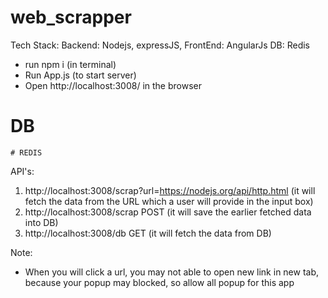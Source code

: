 # web_scrapper
Tech Stack:
Backend: Nodejs, expressJS,
FrontEnd: AngularJs
DB: Redis

* run npm i (in terminal)
* Run App.js (to start server)
* Open http://localhost:3008/ in the browser

# DB
    # REDIS

API's:
1. http://localhost:3008/scrap?url=https://nodejs.org/api/http.html (it will fetch the data from the URL which a user will provide in the input box)
2. http://localhost:3008/scrap POST (it will save the earlier fetched data into DB)
3. http://localhost:3008/db GET (it will fetch the data from DB)

Note:
* When you will click a url, you may not able to open new link in new tab, because your popup may blocked, so allow all popup for this app

